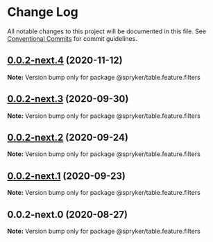 # Change Log

All notable changes to this project will be documented in this file.
See [Conventional Commits](https://conventionalcommits.org) for commit guidelines.

## [0.0.2-next.4](https://github.com/spryker/ui-components/compare/@spryker/table.feature.filters@0.0.2-next.3...@spryker/table.feature.filters@0.0.2-next.4) (2020-11-12)

**Note:** Version bump only for package @spryker/table.feature.filters





## [0.0.2-next.3](https://github.com/spryker/ui-components/compare/@spryker/table.feature.filters@0.0.2-next.2...@spryker/table.feature.filters@0.0.2-next.3) (2020-09-30)

**Note:** Version bump only for package @spryker/table.feature.filters





## [0.0.2-next.2](https://github.com/spryker/ui-components/compare/@spryker/table.feature.filters@0.0.2-next.1...@spryker/table.feature.filters@0.0.2-next.2) (2020-09-24)

**Note:** Version bump only for package @spryker/table.feature.filters





## [0.0.2-next.1](https://github.com/spryker/ui-components/compare/@spryker/table.feature.filters@0.0.2-next.0...@spryker/table.feature.filters@0.0.2-next.1) (2020-09-23)

**Note:** Version bump only for package @spryker/table.feature.filters





## 0.0.2-next.0 (2020-08-27)

**Note:** Version bump only for package @spryker/table.feature.filters
